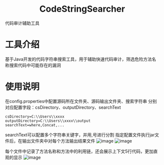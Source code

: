 <h1 align="center">
  <b>CodeStringSearcher</b>
  <br>
</h1>
代码审计辅助工具

# 工具介绍
基于Java开发的代码字符串搜索工具，用于辅助快速代码审计，筛选危险方法名称搜索代码中可能存在的漏洞

# 使用说明
在config.properties中配置源码所在文件夹、源码输出文件夹、搜索字符串
分别对应配置字段：csDirectory、outputDirectory、searchText
```
csDirectory=C:\\Users\\xxxx
outputDirectory=C:\\Users\\xxxx\\output
searchText=where,Concat,...
```
searchText可以配置多个字符串关键字，并用,号进行分割
指定配置文件执行jar文件后，在输出文件夹中对每个方法输出结果文件
![image](https://img.picui.cn/free/2024/11/08/672d7a91a5abc.png)
![image](https://img.picui.cn/free/2024/11/08/672d7c4359d33.png)

每个文件中记录了方法名称和方法中的利用链，还会展示上下文5行代码，更加直观的显示
![image](https://img.picui.cn/free/2024/11/08/672d7b3f2aea5.png)
